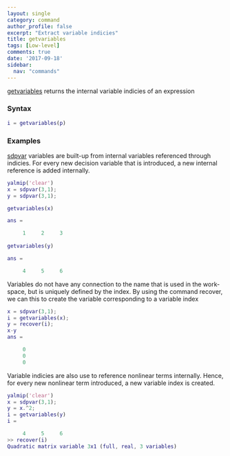 ```yaml
---
layout: single
category: command
author_profile: false
excerpt: "Extract variable indicies"
title: getvariables
tags: [Low-level]
comments: true
date: '2017-09-18'
sidebar:
  nav: "commands"
---
```


[getvariables](/command/getvariables) returns the internal variable indicies of an expression

### Syntax

````matlab
i = getvariables(p)
````

### Examples

[sdpvar](/commad/sdpvar) variables are built-up from internal variables referenced through indicies. For every new decision variable that is introduced, a new internal reference is added internally.

````matlab
yalmip('clear')
x = sdpvar(3,1);
y = sdpvar(3,1);

getvariables(x)

ans =

     1     2     3
     
getvariables(y)

ans =

     4     5     6
````

Variables do not have any connection to the name that is used in the work-space, but is uniquely defined by the index. By using the command recover, we can this to create the variable corresponding to a variable index

````matlab
x = sdpvar(3,1);
i = getvariables(x);
y = recover(i);
x-y
ans =

     0
     0
     0

````

Variable indicies are also use to reference nonlinear terms internally. Hence, for every new nonlinear term introduced, a new variable index is created. 

````matlab
yalmip('clear')
x = sdpvar(3,1);
y = x.^2;
i = getvariables(y)
i =

     4     5     6
>> recover(i)
Quadratic matrix variable 3x1 (full, real, 3 variables)
````

